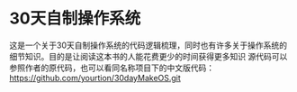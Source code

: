 # 30天自制操作系统
这是一个关于30天自制操作系统的代码逻辑梳理，同时也有许多关于操作系统的细节知识。目的是让阅读这本书的人能花费更少的时间获得更多知识
源代码可以参照作者的原代码，也可以看同名称项目下的中文版代码：https://github.com/yourtion/30dayMakeOS.git
